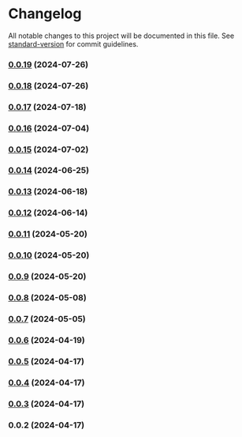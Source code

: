 # Changelog

All notable changes to this project will be documented in this file. See [standard-version](https://github.com/conventional-changelog/standard-version) for commit guidelines.

### [0.0.19](https://github.com/unihedge-org/core/compare/v0.0.18...v0.0.19) (2024-07-26)

### [0.0.18](https://github.com/unihedge-org/core/compare/v0.0.17...v0.0.18) (2024-07-26)

### [0.0.17](https://github.com/unihedge-org/core/compare/v0.0.16...v0.0.17) (2024-07-18)

### [0.0.16](https://github.com/unihedge-org/core/compare/v0.0.15...v0.0.16) (2024-07-04)

### [0.0.15](https://github.com/unihedge-org/core/compare/v0.0.14...v0.0.15) (2024-07-02)

### [0.0.14](https://github.com/unihedge-org/core/compare/v0.0.13...v0.0.14) (2024-06-25)

### [0.0.13](https://github.com/unihedge-org/core/compare/v0.0.12...v0.0.13) (2024-06-18)

### [0.0.12](https://github.com/unihedge-org/core/compare/v0.0.11...v0.0.12) (2024-06-14)

### [0.0.11](https://github.com/unihedge-org/core/compare/v0.0.10...v0.0.11) (2024-05-20)

### [0.0.10](https://github.com/unihedge-org/core/compare/v0.0.9...v0.0.10) (2024-05-20)

### [0.0.9](https://github.com/unihedge-org/core/compare/v0.0.8...v0.0.9) (2024-05-20)

### [0.0.8](https://github.com/unihedge-org/core/compare/v0.0.7...v0.0.8) (2024-05-08)

### [0.0.7](https://github.com/unihedge-org/core/compare/v0.0.6...v0.0.7) (2024-05-05)

### [0.0.6](https://github.com/unihedge-org/core/compare/v0.0.5...v0.0.6) (2024-04-19)

### [0.0.5](https://github.com/unihedge-org/core/compare/v0.0.4...v0.0.5) (2024-04-17)

### [0.0.4](https://github.com/unihedge-org/core/compare/v0.0.3...v0.0.4) (2024-04-17)

### [0.0.3](https://github.com/unihedge-org/core/compare/v0.0.2...v0.0.3) (2024-04-17)

### 0.0.2 (2024-04-17)
